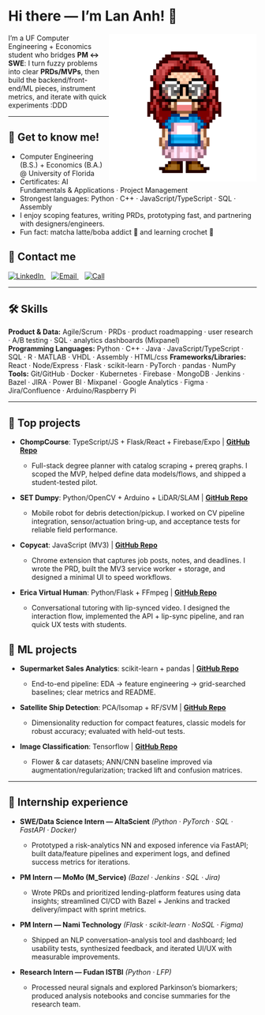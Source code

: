 <!-- Profile README for Lan Anh Do -->
<h1>Hi there — I’m Lan Anh! 👋</h1>

<img align="right" src="avatar.png" width="300" alt="Lan Anh pixel avatar" />

I’m a UF Computer Engineering + Economics student who bridges **PM ↔ SWE**: I turn fuzzy problems into clear **PRDs/MVPs**, then build the backend/front-end/ML pieces, instrument metrics, and iterate with quick experiments :DDD

---

## 🌸 Get to know me!
- Computer Engineering (B.S.) + Economics (B.A.) @ University of Florida  
- Certificates: AI Fundamentals & Applications · Project Management  
- Strongest languages: Python · C++ · JavaScript/TypeScript · SQL · Assembly
- I enjoy scoping features, writing PRDs, prototyping fast, and partnering with designers/engineers.  
- Fun fact: matcha latte/boba addict 🧋 and learning crochet 🧶

## 🌸 Contact me
<p align="left">
  <a href="https://www.linkedin.com/in/lananhnguyendo/" aria-label="LinkedIn">
    <img alt="LinkedIn"
         src="https://img.shields.io/badge/LINKED%20IN-0A66C2?style=for-the-badge&logo=linkedin&logoColor=white">
  </a>
  &nbsp;&nbsp;
  <a href="mailto:lananhdo2905@gmail.com" aria-label="Email">
    <img alt="Email"
         src="https://img.shields.io/badge/EMAIL-FF69B4?style=for-the-badge&logo=gmail&logoColor=white">
  </a>
  &nbsp;&nbsp;
  <a href="tel:+15618513967" aria-label="Phone">
    <img alt="Call"
         src="https://img.shields.io/badge/CALL-2E8B57?style=for-the-badge&logo=phone&logoColor=white">
  </a>
</p>

---

## 🛠️ Skills
**Product & Data:** Agile/Scrum · PRDs · product roadmapping · user research · A/B testing · SQL · analytics dashboards (Mixpanel)  
**Programming Languages:** Python · C++ · Java · JavaScript/TypeScript · SQL · R · MATLAB · VHDL · Assembly · HTML/css
**Frameworks/Libraries:** React · Node/Express · Flask · scikit-learn · PyTorch · pandas · NumPy  
**Tools:** Git/GitHub · Docker · Kubernetes · Firebase · MongoDB · Jenkins · Bazel · JIRA · Power BI · Mixpanel · Google Analytics · Figma · Jira/Confluence · Arduino/Raspberry Pi

---

## 🌸 Top projects
- **ChompCourse**: TypeScript/JS + Flask/React + Firebase/Expo | **[GitHub Repo](https://github.com/katieboetig/ChompCourse)**  
  - Full-stack degree planner with catalog scraping + prereq graphs. I scoped the MVP, helped define data models/flows, and shipped a student-tested pilot.

- **SET Dumpy**: Python/OpenCV + Arduino + LiDAR/SLAM | **[GitHub Repo](https://github.com/AlanWang611/SET2023)**  
  - Mobile robot for debris detection/pickup. I worked on CV pipeline integration, sensor/actuation bring-up, and acceptance tests for reliable field performance.

- **Copycat**: JavaScript (MV3) | **[GitHub Repo](https://github.com/laba-ehehe/copycat)**  
  - Chrome extension that captures job posts, notes, and deadlines. I wrote the PRD, built the MV3 service worker + storage, and designed a minimal UI to speed workflows.

- **Erica Virtual Human**: Python/Flask + FFmpeg | **[GitHub Repo](https://github.com/laba-ehehe/Erica-Virtual-Human)**  
  - Conversational tutoring with lip-synced video. I designed the interaction flow, implemented the API + lip-sync pipeline, and ran quick UX tests with students.

## 🧠 ML projects
- **Supermarket Sales Analytics**: scikit-learn + pandas | **[GitHub Repo](https://github.com/laba-ehehe/supermarket-sales-analytics)**  
  - End-to-end pipeline: EDA → feature engineering → grid-searched baselines; clear metrics and README.

- **Satellite Ship Detection**: PCA/Isomap + RF/SVM | **[GitHub Repo](https://github.com/laba-ehehe/ship-detection)**  
  - Dimensionality reduction for compact features, classic models for robust accuracy; evaluated with held-out tests.

- **Image Classification**: Tensorflow | **[GitHub Repo](https://github.com/laba-ehehe/ann-flower-classification-car-detection)**  
  - Flower & car datasets; ANN/CNN baseline improved via augmentation/regularization; tracked lift and confusion matrices.

---

## 💼 Internship experience
- **SWE/Data Science Intern — AltaScient** *(Python · PyTorch · SQL · FastAPI · Docker)*  
  - Prototyped a risk-analytics NN and exposed inference via FastAPI; built data/feature pipelines and experiment logs, and defined success metrics for iterations.

- **PM Intern — MoMo (M_Service)** *(Bazel · Jenkins · SQL · Jira)*  
  - Wrote PRDs and prioritized lending-platform features using data insights; streamlined CI/CD with Bazel + Jenkins and tracked delivery/impact with sprint metrics.

- **PM Intern — Nami Technology** *(Flask · scikit-learn · NoSQL · Figma)*  
  - Shipped an NLP conversation-analysis tool and dashboard; led usability tests, synthesized feedback, and iterated UI/UX with measurable improvements.

- **Research Intern — Fudan ISTBI** *(Python · LFP)*  
  - Processed neural signals and explored Parkinson’s biomarkers; produced analysis notebooks and concise summaries for the research team.
